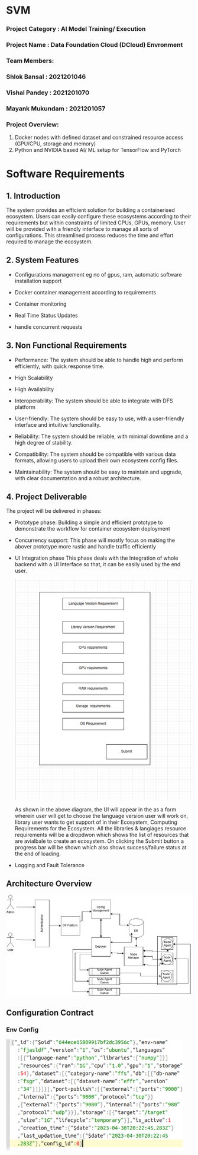 # SVM
### Project Category : AI Model Training/ Execution
### Project Name : Data Foundation Cloud (DCloud) Envronment 
### Team Members:
### Shlok Bansal : 2021201046
### Vishal Pandey : 2021201070
### Mayank Mukundam : 2021201057
### Project Overview:
1. Docker nodes with defined dataset and constrained resource access (GPU/CPU, storage and memory)
2.  Python and NVIDIA based AI/ ML setup for TensorFlow and PyTorch
# Software Requirements
## 1. Introduction

The system provides an efficient solution for building a containerised ecosystem. Users can easily configure these ecosystems according to their requirements but within constraints of limited CPUs, GPUs, memory. User will be provided with a friendly interface to manage all sorts of configurations. This streamlined process reduces the time and effort required to manage the ecosystem.

## 2. System Features

- Configurations management eg no of gpus, ram, automatic software installation support 

- Docker container management according to requirements

- Container monitoring

- Real Time Status Updates

- handle concurrent requests

## 3. Non Functional Requirements

- Performance: The system should be able to handle high and perform efficiently, with quick response time.

- High Scalability

- High Availability

- Interoperability: The system should be able to integrate with DFS platform

- User-friendly: The system should be easy to use, with a user-friendly interface and intuitive functionality.

- Reliability: The system should be reliable, with minimal downtime and a high degree of stability.

- Compatibility: The system should be compatible with various data formats, allowing users to upload their own ecosystem config files.

- Maintainability: The system should be easy to maintain and upgrade, with clear documentation and a robust architecture.

## 4. Project Deliverable
The project will be delivered in phases:
- Prototype phase: Building a simple and efficient prototype to demonstrate the workflow for container ecosystem deployment
- Concurrency support: This phase will mostly focus on making the abover prototype more rustic and handle traffic efficiently
- UI Integration phase
    This phase deals with the Integration of whole backend with a UI Interface so that, it can be easily used by the end user.
    
    
    ![dfs](https://github.com/shlok2999/SVM/blob/main/dfs_new.png)

    As shown in the above diagram, the UI will appear in the as a form wherein user will get to choose the language version user will work on, library user wants to get support of in their Ecosystem, Computing Requirements for the Ecosystem. All the libraries & langiages resource requirements will be a dropdwon which shows the list of resources that are avialbale to create an ecosystem.
On clicking the Submit button a progress bar will be shown which also shows success/failure status at the end of loading.

    
      
- Logging and Fault Tolerance

## Architecture Overview
![dfs](https://github.com/shlok2999/SVM/blob/main/dfs_arch_v1.jpg)

## Configuration Contract
### Env Config
![dfs](https://github.com/shlok2999/SVM/blob/main/contracts/dfs_config.png)
